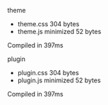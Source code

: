 theme

 - theme.css       304 bytes
 - theme.js       minimized       52 bytes

Compiled in 397ms

 plugin

 - plugin.css       304 bytes
 - plugin.js       minimized       52 bytes

Compiled in 397ms